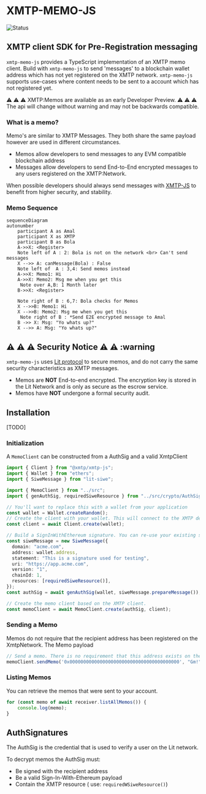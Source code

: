 # XMTP-MEMO-JS

![Status](https://img.shields.io/badge/Project_Status-Developer_Preview-red)

## XMTP client SDK for Pre-Registration messaging

`xmtp-memo-js` provides a TypeScript implementation of an XMTP memo client. Build with `xmtp-memo-js` to send 'messages' to a blockchain wallet address which has not yet registered on the XMTP network. `xmtp-memo-js` supports use-cases where content needs to be sent to a account which has not registered yet.

:warning: :warning: :warning: XMTP:Memos are available as an early Developer Preview. :warning: :warning: :warning: <br>
The api will change without warning and may not be backwards compatible.

### What is a memo?

Memo's are similar to XMTP Messages. They both share the same payload however are used in different circumstances.

- Memos allow developers to send messages to any EVM compatible blockchain address
- Messages allow developers to send End-to-End encrypted messages to any users registered on the XMTP:Network.

When possible developers should always send messages with [XMTP-JS](https://github.com/xmtp/xmtp-js) to benefit from higher security, and stability.

### Memo Sequence

```mermaid
sequenceDiagram
autonumber
    participant A as Amal
    participant X as XMTP
    participant B as Bola
    A->>X: <Register>
    Note left of A : 2: Bola is not on the network <br> Can't send messages
    X -->> A: canMessage(Bola) : False
    Note left of  A : 3,4: Send memos instead
    A->>X: Memo1: Hi
    A->>X: Memo2: Msg me when you get this
     Note over A,B: 1 Month later
    B->>X: <Register>

    Note right of B : 6,7: Bola checks for Memos
    X -->>B: Memo1: Hi
    X -->>B: Memo2: Msg me when you get this
     Note right of B : *Send E2E encrypted message to Amal
    B ->> X: Msg: "Yo whats up?"
    X -->> A: Msg: "Yo whats up?"
```

## :warning: :warning: :warning: Security Notice :warning: :warning: :warning

`xmtp-memo-js` uses [Lit protocol](https://developer.litprotocol.com/) to secure memos, and do not carry the same security characteristics as XMTP messages.

- Memos are **NOT** End-to-end encrypted. The encryption key is stored in the Lit Network and is only as secure as the escrow service.
- Memos have **NOT** undergone a formal security audit.

## Installation

[TODO]

### Initialization

A `MemoClient` can be constructed from a AuthSig and a valid XmtpClient

```ts
import { Client } from "@xmtp/xmtp-js";
import { Wallet } from "ethers";
import { SiweMessage } from "lit-siwe";

import { MemoClient } from "../src";
import { genAuthSig, requiredSiweResource } from "../src/crypto/AuthSig";

// You'll want to replace this with a wallet from your application
const wallet = Wallet.createRandom();
// Create the client with your wallet. This will connect to the XMTP development network by default
const client = await Client.create(wallet);

// Build a SignInWithEthereum signature. You can re-use your existing sign in signature by adding the required resource
const siweMessage = new SiweMessage({
  domain: "acme.com",
  address: wallet.address,
  statement: "This is a signature used for testing",
  uri: "https://app.acme.com",
  version: "1",
  chainId: 1,
  resources: [requiredSiweResource()],
});
const authSig = await genAuthSig(wallet, siweMessage.prepareMessage());

// Create the memo client based on the XMTP client.
const memoClient = await MemoClient.create(authSig, client);

```

### Sending a Memo

Memos do not require that the recipient address has been registered on the XmtpNetwork. The Memo payload

```ts
// Send a memo. There is no requirement that this address exists on the XTMP network.
memoClient.sendMemo('0x0000000000000000000000000000000000000000', "Gm!")
```

### Listing Memos

You can retrieve the memos that were sent to your account.

```ts
for (const memo of await receiver.listAllMemos()) {
    console.log(memo);
}
```

## AuthSignatures

The AuthSig is the credential that is used to verify a user on the Lit network.

To decrypt memos the AuthSig must:

- Be signed with the recipient address
- Be a valid Sign-In-With-Ethereum payload
- Contain the XMTP resource ( use: `requiredWSiweResource()`)

